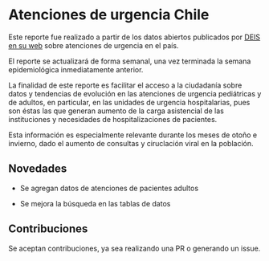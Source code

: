 # Atenciones de urgencia Chile

Este reporte fue realizado a partir de los datos abiertos publicados por [DEIS en su web](https://deis.minsal.cl/) sobre atenciones de urgencia en el país.

El reporte se actualizará de forma semanal, una vez terminada la semana epidemiológica inmediatamente anterior.

La finalidad de este reporte es facilitar el acceso a la ciudadanía sobre datos y tendencias de evolución en las atenciones de urgencia pediátricas y de adultos, en particular, en las unidades de urgencia hospitalarias, pues son éstas las que generan aumento de la carga asistencial de las instituciones y necesidades de hospitalizaciones de pacientes.

Esta información es especialmente relevante durante los meses de otoño e invierno, dado el aumento de consultas y ciruclación viral en la población.

## Novedades

-   Se agregan datos de atenciones de pacientes adultos

-   Se mejora la búsqueda en las tablas de datos

## Contribuciones

Se aceptan contribuciones, ya sea realizando una PR o generando un issue.
